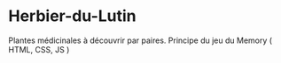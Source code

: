 # Herbier-du-Lutin
Plantes médicinales à découvrir par paires. Principe du jeu du Memory ( HTML, CSS, JS )
